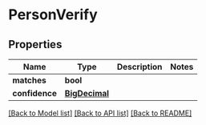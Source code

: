 # PersonVerify

## Properties
Name | Type | Description | Notes
------------ | ------------- | ------------- | -------------
**matches** | **bool** |  | 
**confidence** | [**BigDecimal**](BigDecimal.md) |  | 

[[Back to Model list]](../../README.md#documentation-for-models) [[Back to API list]](../../README.md#documentation-for-api-endpoints) [[Back to README]](../../README.md)

